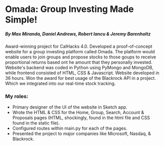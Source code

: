 # Omada: Group Investing Made Simple!
##### By Max Miranda, Daniel Andrews, Robert Iancu & Jeremy Barenholtz

Award-winning project for CalHacks 4.0. Developed a proof-of-concept website for a group investing platform called Omada. The platform would enable users to join groups and propose stocks to those goups to receive proportional returns based ont he amount that they personally invested. Website's backend was coded in Python using PyMongo and MongoDB, while frontend consisted of HTML, CSS & Javascript. Website developed in 36 hours. Won the award for best usage of the Blackrock API in a project. Which we integrated into our real-time stock tracking.

### My roles:
* Primary designer of the UI of the website in Sketch app. 
* Wrote the HTML & CSS for the Home, Group, Search, Account & Proposals pages (HTML, shockingly, found in the html file and CSS found in the static file).
* Configured routes within main.py for each of the pages.
* Presented the project to major companies like Microsoft, Nasdaq, & Blackrock.
